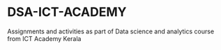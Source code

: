 # DSA-ICT-ACADEMY
Assignments and activities as part of Data science and analytics course from ICT Academy Kerala
